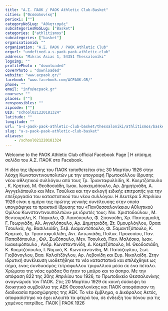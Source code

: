 ```yaml
---
title: "Α.Σ. ΠΑΟΚ / PAOK Athletic Club-Basket"
cities: ["Θεσσαλονίκη"]
perioxi: [""]
categoryNoSLug: "Αθλητισμός"
subcategoriesNoSLug: ["Basket"]
categories: ["athlitismos"]
subcategories: ["basket"]
organisationid: ""
organisation: "Α.Σ. ΠΑΟΚ / PAOK Athletic Club"
orgurl: "undefined-a-s-paok-paok-athletic-club"
address: "Mikras Asias 1, 54351 Thessaloníki"
logoimg: ""
profilePhoto : "downloaded"
coverPhoto : "downloaded"
website: "www.acpaok.gr/"
facebook: "www.facebook.com/ACPAOK.GR/"
phone: ""
email: "info@acpaok.gr"
courses: ""
places: [""]
rensponsibles: ""
zipcode: [""]
UID: "school021220181324"
latitude: ""
longitude: ""
url: "a-s-paok-paok-athletic-club-basket/thessaloniki/athlitismos/basket"
slug: "a-s-paok-paok-athletic-club-basket"
aliases:
    - /school021220181324
---
```



Welcome to the PAOK Athletic Club official Facebook Page | Η επίσημη σελίδα του Α.Σ. ΠΑΟΚ στο Facebook.

Η ιδέα της ίδρυσης του ΠΑΟΚ τοποθετείται στις 30 Μαρτίου 1926 στην λέσχη Κωνσταντινουπολιτών με την υπογραφή Πρωτοκόλλου ίδρυσης νέου αθλητικού συλλόγου από τους Τρ. Τριανταφυλλίδη, Κ. Κοεμτζόπουλο , Κ. Κρητικό, Μ. Θεοδοσιάδη, Ιωακ. Ιωακειμόπουλο, Αρ. Δημητριάδη, Α. Αγγγελόπουλο και Μεν. Τσούλκα και την εκλογή ειδικής επιτροπής για την επεξεργασία του καταστατικού του νέου συλλόγου. Η Δευτέρα 5 Απριλίου 1926 είναι η ημέρα της πρώτης γενικής συνέλευσης στην οποία υπογράφηκε το πρακτικό ίδρυσης του «Πανθεσσαλονίκειου Αθλητικού Ομίλου Κωνσταντινουπολιτών» με ιδρυτές τους: Νικ. Χριστοδούλου , Μ. Βεντουρέλη, Κ. Πάγκαλο, Φ. Λιανόπουλο, Φ. Σπανούδη, Χρ. Παντερμαλή, Γ. Γεωργιάδη, Αλ. Αγγελόπουλο, Αρ. Δημητριάδη, Στ. Ομουρλόγλου, Θρασ. Τσουλκά, Αχ. Βασιλειάδη, Σεβ. Διαμαντόπουλο, Φ. Σαμαντζόπουλο, Κ. Κρητικό, Τρ. Τριανταφυλλίδη, Αντ. Αντωνιάδη, Πολυκ. Προκοπίου, Παν. Παπαδόπουλο , Φιλ. Σωζόπουλο, Μεν. Τσουλκά, Παν. Μαλέσκα, Ιωακ. Ιωακειμόπουλο , Ανδρ. Κωνσταντινίδη, Δ. Κοεμτζόπουλο, Μ. Θεοδοσιάδη, Κ. Κοεμτζόπουλο, Ι. Νομικό, Κ. Κωνσταντινίδη, Μ. Παπάζογλου, Σωτ. Γιοβάνογλου, Βασ. Καλαϊτζόγλου, Αρ. Λεβονίδη και Ευρ. Νικολαίδη. Στην ιδρυτική συνέλευση υιοθετήθηκε το νέο καταστατικό και επιλέχθηκε ως σήμα, ένας συνδυασμός τετράφυλλου τριφυλλιού μέσα σε ένα πέταλο. Χρώματα της νέας ομάδας θα ήταν το μαύρο και το άσπρο. Με την απόφαση 822 της 20ης Απριλίου του 1926, το Πρωτοδικείο Θεσσαλονίκης αναγνώρισε τον ΠΑΟΚ. Στις 20 Μαρτίου 1929 σε κοινή σύσκεψη τα διοικητικά συμβούλια της ΑΕΚ Θεσσαλονίκης και ΠΑΟΚ αποφάσισαν τη διαδικασία προσχώρησης της ΑΕΚ. Το νέο έμβλημα, ο Δικέφαλος Αετός, αποφασίστηκε να έχει κλειστά τα φτερά του, σε ένδειξη του πόνου για τις χαμένες πατρίδες. ΠΑΟΚ | PAOK 1926